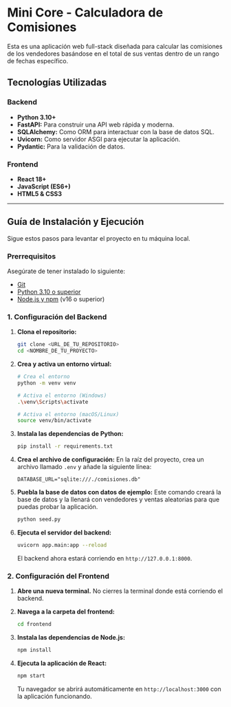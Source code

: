 # Mini Core - Calculadora de Comisiones

Esta es una aplicación web full-stack diseñada para calcular las comisiones de los vendedores basándose en el total de sus ventas dentro de un rango de fechas específico.

## Tecnologías Utilizadas

### Backend
* **Python 3.10+**
* **FastAPI:** Para construir una API web rápida y moderna.
* **SQLAlchemy:** Como ORM para interactuar con la base de datos SQL.
* **Uvicorn:** Como servidor ASGI para ejecutar la aplicación.
* **Pydantic:** Para la validación de datos.

### Frontend
* **React 18+**
* **JavaScript (ES6+)**
* **HTML5 & CSS3**

---

## Guía de Instalación y Ejecución

Sigue estos pasos para levantar el proyecto en tu máquina local.

### **Prerrequisitos**
Asegúrate de tener instalado lo siguiente:
* [Git](https://git-scm.com/)
* [Python 3.10 o superior](https://www.python.org/downloads/)
* [Node.js y npm](https://nodejs.org/en/) (v16 o superior)

### **1. Configuración del Backend**

1.  **Clona el repositorio:**
    ```bash
    git clone <URL_DE_TU_REPOSITORIO>
    cd <NOMBRE_DE_TU_PROYECTO>
    ```

2.  **Crea y activa un entorno virtual:**
    ```bash
    # Crea el entorno
    python -m venv venv

    # Activa el entorno (Windows)
    .\venv\Scripts\activate

    # Activa el entorno (macOS/Linux)
    source venv/bin/activate
    ```

3.  **Instala las dependencias de Python:**
    ```bash
    pip install -r requirements.txt
    ```

4.  **Crea el archivo de configuración:** En la raíz del proyecto, crea un archivo llamado `.env` y añade la siguiente línea:
    ```.env
    DATABASE_URL="sqlite:///./comisiones.db"
    ```

5.  **Puebla la base de datos con datos de ejemplo:** Este comando creará la base de datos y la llenará con vendedores y ventas aleatorias para que puedas probar la aplicación.
    ```bash
    python seed.py
    ```

6.  **Ejecuta el servidor del backend:**
    ```bash
    uvicorn app.main:app --reload
    ```
    El backend ahora estará corriendo en `http://127.0.0.1:8000`.

### **2. Configuración del Frontend**

1.  **Abre una nueva terminal.** No cierres la terminal donde está corriendo el backend.

2.  **Navega a la carpeta del frontend:**
    ```bash
    cd frontend
    ```

3.  **Instala las dependencias de Node.js:**
    ```bash
    npm install
    ```

4.  **Ejecuta la aplicación de React:**
    ```bash
    npm start
    ```
    Tu navegador se abrirá automáticamente en `http://localhost:3000` con la aplicación funcionando.